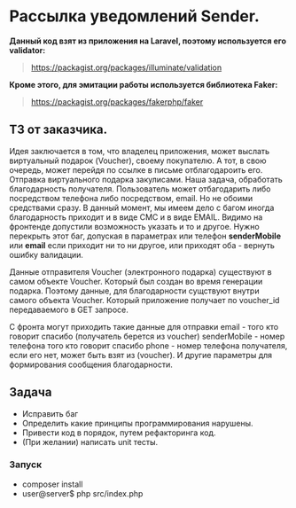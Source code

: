 # Рассылка уведомлений Sender.

**Данный код взят из приложения на Laravel, поэтому используется его validator:**
>https://packagist.org/packages/illuminate/validation

**Кроме этого, для эмитации работы используется библиотека Faker:**
> https://packagist.org/packages/fakerphp/faker


## ТЗ от заказчика.
Идея заключается в том, что владелец приложения, может выслать виртуальный
подарок (Voucher), своему покупателю. А тот, в свою очередь, может перейдя по ссылке
в письме отблагодароить его. Отправка виртуального подарка закулисами. Наша задача, обработать
благодарность получателя. Пользователь может отбагодарить либо посредством телефона либо
посредством, email. Но не обоими средствами сразу. В данный момент, мы имеем дело с багом
иногда благодарность приходит и в виде СМС и в виде EMAIL. Видимо на фронтенде допустили возможность
указать и то и другое. Нужно перекрыть этот баг, допуская в параметрах или телефон **senderMobile** или **email**
если приходит ни то ни другое, или приходят оба - вернуть ошибку валидации. 

Данные отправителя Voucher (электронного подарка) существуют в самом объекте Voucher. Который был создан
во время генерации подарка. Поэтому данные, для благодарности сущствуют внутри самого объекта Voucher. Который
приложение получает по voucher_id передаваемого в GET запросе. 

С фронта могут приходить такие данные для отправки
email - того кто говорит спасибо (получатель берется из voucher)
senderMobile - номер телефона того кто говорит спасибо
phone - номер телефона получателя, если его нет, может быть взят из (voucher).
И другие параметры для формирования сообщения благодарности. 

## Задача
* Исправить баг
* Определить какие принципы программирования нарушены.
* Привести код в порядок, путем рефакторинга код.
* (При желании) написать unit тесты. 

### Запуск
* composer install
* user@server$ php src/index.php
